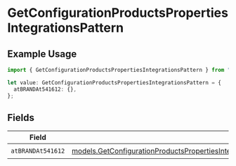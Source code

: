 # GetConfigurationProductsPropertiesIntegrationsPattern

## Example Usage

```typescript
import { GetConfigurationProductsPropertiesIntegrationsPattern } from "@vercel/sdk/models/getconfigurationproductsop.js";

let value: GetConfigurationProductsPropertiesIntegrationsPattern = {
  atBRANDAt541612: {},
};
```

## Fields

| Field                                                                                                                                                                                                                                                                                      | Type                                                                                                                                                                                                                                                                                       | Required                                                                                                                                                                                                                                                                                   | Description                                                                                                                                                                                                                                                                                |
| ------------------------------------------------------------------------------------------------------------------------------------------------------------------------------------------------------------------------------------------------------------------------------------------ | ------------------------------------------------------------------------------------------------------------------------------------------------------------------------------------------------------------------------------------------------------------------------------------------ | ------------------------------------------------------------------------------------------------------------------------------------------------------------------------------------------------------------------------------------------------------------------------------------------ | ------------------------------------------------------------------------------------------------------------------------------------------------------------------------------------------------------------------------------------------------------------------------------------------ |
| `atBRANDAt541612`                                                                                                                                                                                                                                                                          | [models.GetConfigurationProductsPropertiesIntegrationsResponse200ApplicationJSONResponseBodyProductsMetadataSchema9PatternAtBRANDAt541612](../models/getconfigurationproductspropertiesintegrationsresponse200applicationjsonresponsebodyproductsmetadataschema9patternatbrandat541612.md) | :heavy_check_mark:                                                                                                                                                                                                                                                                         | N/A                                                                                                                                                                                                                                                                                        |